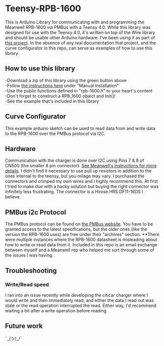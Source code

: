 # Teensy-RPB-1600
This is Arduino Library for communicating with and programming the Meanwell RPB-1600 via PMBus with a Teensy 4.0. While this library was designed for use with the Teensy 4.0, it's written on top of the Wire library and should be usable other Arduino hardware. I've been using it as part of [this project](https://github.com/maland16/citicar-charger). In the absence of any real documentation that project, and the curve configurator in this repo, can serve as examples of how to use this library.  

## How to use this library
-Download a zip of this library using the green button above  
-Follow [the instructions here](https://www.arduino.cc/en/guide/libraries) under "Manual installation"  
-Use the public functions defined in "rpb-1600.h" to your heart's content  
-Don't forget to construct a RPB_1600 object and Init()!  
-See the example that's included in this library  

## Curve Configurator  
This example arduino sketch can be used to read data from and write data to the RPB-1600 over the PMBus protocol via I2C.

## Hardware
Communication with the charger is done over I2C using Pins 7 & 8 of CN500 (the smaller 8 pin connector). [See Meanwell's instructions for more details](https://www.meanwell.com/webapp/product/search.aspx?prod=RPB-1600). I didn't find it necessary to use pull up resistors in addition to the ones internal to the teensy, but you milage may vary. I purchased the connectors and crimped my own wires and I highly recommend this. At first I tried to make due with a hacky solution but buying the right connector was infinitely less frustrating. The connector is a Hirose HRS DF11-16DS I believe.   

## PMBus i2c Protocol
The PMBus protocol can be found on [the PMBus website](https://pmbus.org/specification-archives/). You have to be granted access to the latest specifications, but the older ones (like the version the RPB-1600 uses) are free under their "archives" section. **There were multiple instances where the RPB-1600 datasheet is misleading about how to write or read data from it. Included in this repo is an email exchange between myself and a Meanwell rep who helped me sort through some of the issues I was having.

## Troubleshooting  
### Write/Read speed  
I ran into an issue recently while developing the citicar charger where I would write and then immediately read, and either the data I read out was stale or the read operation interrupted the read. Either way, I'd recommend waiting a bit after a write operation before reading  

## Future work  
¯\_(ツ)_/¯
